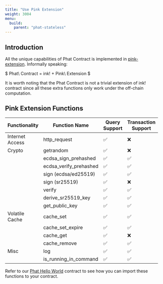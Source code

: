 ```yaml
---
title: "Use Pink Extension"
weight: 3004
menu:
  build:
    parent: "phat-stateless"
---
```


## Introduction

All the unique capabilities of Phat Contract is implemented in [pink-extension](https://github.com/Phala-Network/phala-blockchain/tree/master/crates/pink). Informally speaking:

$ Phat\ Contract = ink! + Pink\ Extension $

It is worth noting that the Phat Contract is not a trivial extension of ink! contract since all these extra functions only work under the off-chain computation.

## Pink Extension Functions

| Functionality   | Function Name          | Query Support | Transaction Support |
| --------------- | ---------------------- | ------------- | ------------------- |
| Internet Access | http_request           | ✅             | ❌                   |
| Crypto          | getrandom              | ✅             | ❌                   |
|                 | ecdsa_sign_prehashed   | ✅             | ✅                   |
|                 | ecdsa_verify_prehashed | ✅             | ✅                   |
|                 | sign (ecdsa/ed25519)   | ✅             | ✅                   |
|                 | sign (sr25519)         | ✅             | ❌                   |
|                 | verify                 | ✅             | ✅                   |
|                 | derive_sr25519_key     | ✅             | ✅                   |
|                 | get_public_key         | ✅             | ✅                   |
| Volatile Cache  | cache_set              | ✅             | ✅                   |
|                 | cache_set_expire       | ✅             | ✅                   |
|                 | cache_get              | ✅             | ❌                   |
|                 | cache_remove           | ✅             | ✅                   |
| Misc            | log                    | ✅             | ✅                   |
|                 | is_running_in_command  | ✅             | ✅                   |

Refer to our [Phat Hello World](https://github.com/Phala-Network/phat-hello/blob/master/lib.rs) contract to see how you can import these functions to your contract.
